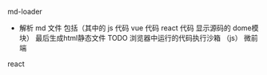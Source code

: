 md-loader 
* 解析 md 文件 包括（其中的 js 代码 vue 代码 react 代码 显示源码的 dome模块） 最后生成html静态文件
TODO  浏览器中运行的代码执行沙箱 （js）
微前端

react